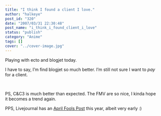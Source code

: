 ```yaml
---
title: "I think I found a client I love."
author: "halkeye"
post_id: "320"
date: "2007/03/31 22:30:48"
post_name: "i_think_i_found_client_i_love"
status: "publish"
category: "Anime"
tags: []
cover: "../cover-image.jpg"
---
```


Playing with ecto and blogjet today.




I have to say, I’m find blogjet so much better. I’m still not sure I want to *pay* for a client.




 




PS, C&C3 is much better than expected. The FMV are so nice, I kinda hope it becomes a trend again.




PPS, Livejournal has an [April Fools Post](https://news.livejournal.com/97749.html?mode=reply&style=mine) this year, albeit very early :)
